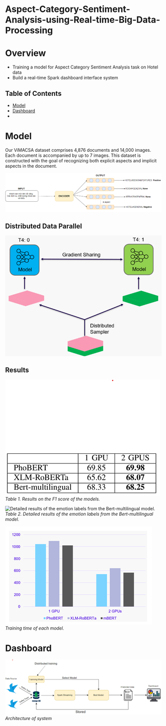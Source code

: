 # Aspect-Category-Sentiment-Analysis-using-Real-time-Big-Data-Processing
# Overview
*  Training a model for Aspect Category Sentiment Analysis task on Hotel data
*  Build a real-time Spark dashboard interface system

## Table of Contents

- [Model](#model)
- [Dashboard](#daashboard)
- 
# Model
Our ViMACSA dataset comprises 4,876 documents and 14,000 images. Each document is accompanied by up to 7 images. This dataset is constructed with the goal of recognizing both explicit aspects and implicit aspects in the document.

<p align="left">
  <img src="images/model.png" />
</p>

## Distributed Data Parallel
<p align="left">
  <img src="images/ddp.png" />
</p>

## Results
![Results on the F1 score of the models.](images/results_all_model.png)
*Table 1. Results on the F1 score of the models.*


![Detailed results of the emotion labels from the Bert-multilingual model.](images/result_bestt.png)
*Table 2. Detailed results of the emotion labels from the Bert-multilingual model.*

![Results on the F1 score of the models.](images/time.png)
*Training time of each model.*


# Dashboard
![Architecture of system](images/archo.png)                   
*Architecture of system*



